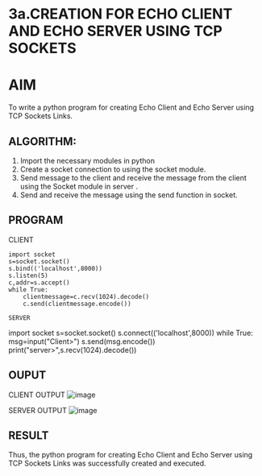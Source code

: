 # 3a.CREATION FOR ECHO CLIENT AND ECHO SERVER USING TCP SOCKETS
# AIM
To write a python program for creating Echo Client and Echo Server using TCP
Sockets Links.
## ALGORITHM:
1. Import the necessary modules in python
2. Create a socket connection to using the socket module.
3. Send message to the client and receive the message from the client using the Socket module in
 server .
4. Send and receive the message using the send function in socket.
## PROGRAM
CLIENT
```
import socket
s=socket.socket()
s.bind(('localhost',8000))
s.listen(5)
c,addr=s.accept()
while True:
    clientmessage=c.recv(1024).decode()
    c.send(clientmessage.encode())

SERVER
```
import socket
s=socket.socket()
s.connect(('localhost',8000))
while True:
    msg=input("Client>")
    s.send(msg.encode())
    print("server>",s.recv(1024).decode())
    
## OUPUT
CLIENT OUTPUT
![image](https://github.com/mdgj2005/3a.Sockets_Creation_for_Echo_Client_and_Echo_Server/assets/145533936/ddd21865-e421-4738-9b34-6c0dafacda2e)

SERVER OUTPUT
![image](https://github.com/mdgj2005/3a.Sockets_Creation_for_Echo_Client_and_Echo_Server/assets/145533936/8344710c-9e92-497e-9088-84f5661b190d)


## RESULT
Thus, the python program for creating Echo Client and Echo Server using TCP Sockets Links 
was successfully created and executed.

